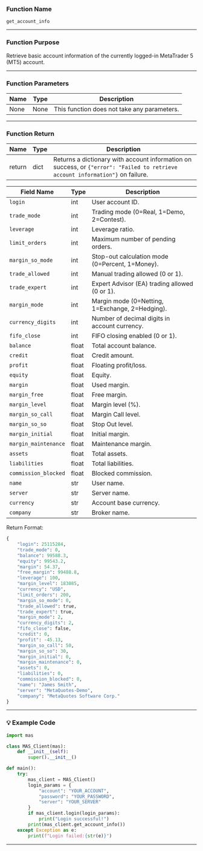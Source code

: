 ### Function Name

`get_account_info`

---

### Function Purpose

Retrieve basic account information of the currently logged-in MetaTrader 5 (MT5) account.

---

### Function Parameters

| Name | Type | Description |
|------|------|-------------|
| None | None | This function does not take any parameters. |

---

### Function Return

| Name   | Type | Description |
|--------|------|-------------|
| return | dict | Returns a dictionary with account information on success, or `{"error": "Failed to retrieve account information"}` on failure. |

| Field Name            | Type  | Description |
|-----------------------|-------|-------------|
| `login`               | int   | User account ID. |
| `trade_mode`          | int   | Trading mode (0=Real, 1=Demo, 2=Contest). |
| `leverage`            | int   | Leverage ratio. |
| `limit_orders`        | int   | Maximum number of pending orders. |
| `margin_so_mode`      | int   | Stop-out calculation mode (0=Percent, 1=Money). |
| `trade_allowed`       | int   | Manual trading allowed (0 or 1). |
| `trade_expert`        | int   | Expert Advisor (EA) trading allowed (0 or 1). |
| `margin_mode`         | int   | Margin mode (0=Netting, 1=Exchange, 2=Hedging). |
| `currency_digits`     | int   | Number of decimal digits in account currency. |
| `fifo_close`          | int   | FIFO closing enabled (0 or 1). |
| `balance`             | float | Total account balance. |
| `credit`              | float | Credit amount. |
| `profit`              | float | Floating profit/loss. |
| `equity`              | float | Equity. |
| `margin`              | float | Used margin. |
| `margin_free`         | float | Free margin. |
| `margin_level`        | float | Margin level (%). |
| `margin_so_call`      | float | Margin Call level. |
| `margin_so_so`        | float | Stop Out level. |
| `margin_initial`      | float | Initial margin. |
| `margin_maintenance`  | float | Maintenance margin. |
| `assets`              | float | Total assets. |
| `liabilities`         | float | Total liabilities. |
| `commission_blocked`  | float | Blocked commission. |
| `name`                | str   | User name. |
| `server`              | str   | Server name. |
| `currency`            | str   | Account base currency. |
| `company`             | str   | Broker name. |


Return Format:
```python
{
    "login": 25115284,
    "trade_mode": 0,
    "balance": 99588.3,
    "equity": 99543.2,
    "margin": 54.37,
    "free_margin": 99488.8,
    "leverage": 100,
    "margin_level": 183085,
    "currency": "USD",
    "limit_orders": 200,
    "margin_so_mode": 0,
    "trade_allowed": true,
    "trade_expert": true,
    "margin_mode": 2,
    "currency_digits": 2,
    "fifo_close": false,
    "credit": 0,
    "profit": -45.13,
    "margin_so_call": 50,
    "margin_so_so": 30,
    "margin_initial": 0,
    "margin_maintenance": 0,
    "assets": 0,
    "liabilities": 0,
    "commission_blocked": 0,
    "name": "James Smith",
    "server": "MetaQuotes-Demo",
    "company": "MetaQuotes Software Corp."
}
```

---

### 💡 Example Code

```python
import mas

class MAS_Client(mas):
    def __init__(self):
        super().__init__()

def main():
    try:
        mas_client = MAS_Client()
        login_params = {
            "account": "YOUR_ACCOUNT",
            "password": "YOUR_PASSWORD",
            "server": "YOUR_SERVER"
        }
        if mas_client.login(login_params):
            print("Login successful!")
        print(mas_client.get_account_info())
    except Exception as e:
        print(f"Login failed:{str(e)}")
```
---
